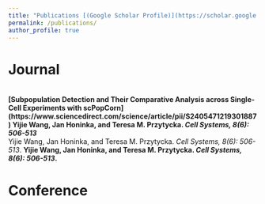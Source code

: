 ```yaml
---
title: "Publications [(Google Scholar Profile)](https://scholar.google.com/citations?user=rloap-cAAAAJ&hl=en)"
permalink: /publications/
author_profile: true
---
```

# Journal
<br>
<b>[Subpopulation Detection and Their Comparative Analysis across Single-Cell Experiments with scPopCorn](https://www.sciencedirect.com/science/article/pii/S2405471219301887) Yijie Wang, Jan Honinka, and Teresa M. Przytycka. <i>Cell Systems, 8(6): 506-513</i> </b> <br> Yijie Wang, Jan Honinka, and Teresa M. Przytycka. <i>Cell Systems, 8(6): 506-513</i>.
<b>Yijie Wang, Jan Honinka, and Teresa M. Przytycka.
<i>Cell Systems, 8(6): 506-513</i>.


# Conference

